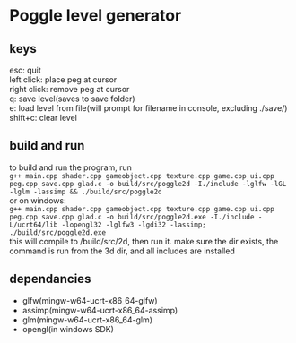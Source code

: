 # Poggle level generator
## keys
esc: quit<br/>
left click: place peg at cursor<br/>
right click: remove peg at cursor<br/>
q: save level(saves to save folder)<br/>
e: load level from file(will prompt for filename in console, excluding ./save/)<br/>
shift+c: clear level<br/>
## build and run
to build and run the program, run<br/>
```g++ main.cpp shader.cpp gameobject.cpp texture.cpp game.cpp ui.cpp peg.cpp save.cpp glad.c -o build/src/poggle2d -I./include -lglfw -lGL -lglm -lassimp && ./build/src/poggle2d  ```<br/>
or on windows:<br/>
```g++ main.cpp shader.cpp gameobject.cpp texture.cpp game.cpp ui.cpp peg.cpp save.cpp glad.c -o build/src/poggle2d.exe -I./include -L/ucrt64/lib -lopengl32 -lglfw3 -lgdi32 -lassimp; ./build/src/poggle2d.exe ```<br/>
this will compile to /build/src/2d, then run it. make sure the dir exists, the command is run from the 3d dir, and all includes are installed
## dependancies
 - glfw(mingw-w64-ucrt-x86_64-glfw)
 - assimp(mingw-w64-ucrt-x86_64-assimp)
 - glm(mingw-w64-ucrt-x86_64-glm)
 - opengl(in windows SDK)